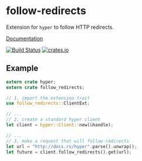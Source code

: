 # follow-redirects

Extension for `hyper` to follow HTTP redirects.

[Documentation](https://docs.rs/follow-redirects)

[![Build Status](https://travis-ci.org/srijs/rust-follow-redirects.svg?branch=master)](https://travis-ci.org/srijs/rust-follow-redirects)
[![crates.io](https://img.shields.io/crates/v/follow-redirects.svg)](https://crates.io/crates/follow-redirects)

## Example

```rust
extern crate hyper;
extern crate follow_redirects;

// 1. import the extension trait
use follow_redirects::ClientExt;

// ...
// 2. create a standard hyper client
let client = hyper::Client::new(&handle);

// ...
// 3. make a request that will follow redirects
let url = "http://docs.rs/hyper".parse().unwrap();
let future = client.follow_redirects().get(url);
```
